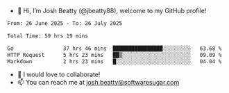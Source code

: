 - 👋 Hi, I’m Josh Beatty (@jbeatty88), welcome to my GitHub profile!

<!--START_SECTION:waka-->

```txt
From: 26 June 2025 - To: 26 July 2025

Total Time: 59 hrs 19 mins

Go                37 hrs 46 mins  ████████████████░░░░░░░░░   63.68 %
HTTP Request      5 hrs 23 mins   ██▒░░░░░░░░░░░░░░░░░░░░░░   09.09 %
Markdown          2 hrs 23 mins   █░░░░░░░░░░░░░░░░░░░░░░░░   04.04 %
```

<!--END_SECTION:waka-->

- 💞️ I would love to collaborate!
- 📫 You can reach me at josh.beatty@softwaresugar.com

<!---
jbeatty88/jbeatty88 is a ✨ special ✨ repository because its `README.md` (this file) appears on your GitHub profile.
You can click the Preview link to take a look at your changes.
--->
